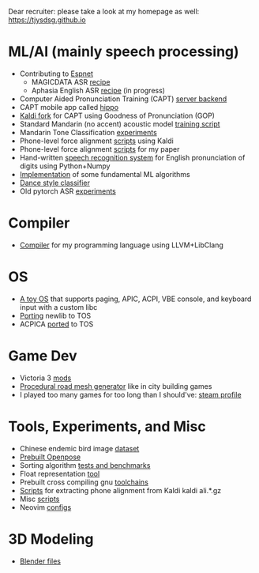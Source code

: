 Dear recruiter: please take a look at my homepage as well: https://tjysdsg.github.io

# ML/AI (mainly speech processing)

- Contributing to [Espnet](https://github.com/espnet/espnet)
    - MAGICDATA ASR [recipe](https://github.com/espnet/espnet/tree/master/egs2/magicdata/asr1)
    - Aphasia English ASR [recipe](https://github.com/espnet/espnet/pull/4860) (in progress)
- Computer Aided Pronunciation Training (CAPT) [server backend](https://github.com/tjysdsg/capt-public)
- CAPT mobile app called [hippo](https://github.com/tjysdsg/hippo)
- [Kaldi fork](https://github.com/tjysdsg/kaldi) for CAPT using Goodness of Pronunciation (GOP)
- Standard Mandarin (no accent) acoustic model [training script](https://github.com/tjysdsg/std-mandarin-kaldi)
- Mandarin Tone Classification [experiments](https://github.com/tjysdsg/tone_classifier)
- Phone-level force alignment [scripts](https://github.com/tjysdsg/kaldi-align-to-phones) using Kaldi
- Phone-level force alignment [scripts](https://github.com/tjysdsg/aidatatang_force_align) for my paper
- Hand-written [speech recognition system](https://github.com/tjysdsg/speech-recognition) for English pronunciation of
  digits using Python+Numpy
- [Implementation](https://github.com/tjysdsg/ml) of some fundamental ML algorithms
- [Dance style classifier](https://github.com/tjysdsg/dance-classifier)
- Old pytorch ASR [experiments](https://github.com/tjysdsg/pytorch-projects)

# Compiler

- [Compiler](https://github.com/tjysdsg/tan) for my programming language using LLVM+LibClang

# OS

- [A toy OS](https://github.com/tjysdsg/tos) that supports paging, APIC, ACPI, VBE console, and keyboard input with a
  custom libc
- [Porting]((https://github.com/tjysdsg/newlib)) newlib to TOS
- ACPICA [ported](https://github.com/tjysdsg/acpica) to TOS

# Game Dev

- Victoria 3 [mods](https://github.com/tjysdsg/tjy_vic3_fix)
- [Procedural road mesh generator](https://github.com/tjysdsg/dynamic_road_gen) like in city building games
- I played too many games for too long than I should've: [steam profile](https://steamcommunity.com/id/tjysxsg/)

# Tools, Experiments, and Misc

- Chinese endemic bird image [dataset](https://github.com/tjysdsg/birds)
- [Prebuilt Openpose](https://github.com/tjysdsg/openpose-built)
- Sorting algorithm [tests and benchmarks](https://github.com/tjysdsg/sort-test-bench)
- Float representation [tool](https://github.com/tjysdsg/float_repr)
- Prebuilt cross compiling gnu [toolchains](https://github.com/tjysdsg/cross-gnu)
- [Scripts](https://github.com/tjysdsg/ali_to_phone) for extracting phone alignment from Kaldi kaldi ali.*.gz
- Misc [scripts](https://github.com/tjysdsg/scripts)
- Neovim [configs](https://github.com/tjysdsg/nvim)

# 3D Modeling

- [Blender files](https://github.com/tjysdsg/blender-projects)

